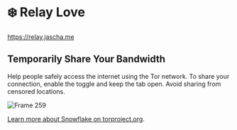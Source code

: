 # ❄️ Relay Love


https://relay.jascha.me<br>

## Temporarily Share Your Bandwidth
Help people safely access the internet using the Tor network. To share your connection, enable the toggle and keep the tab open. Avoid sharing from censored locations.

![Frame 259](https://user-images.githubusercontent.com/28545431/201795123-8c4d7b29-6226-4edc-8ae3-944a80465382.png)

[Learn more about Snowflake on torproject.org](https://snowflake.torproject.org/).
